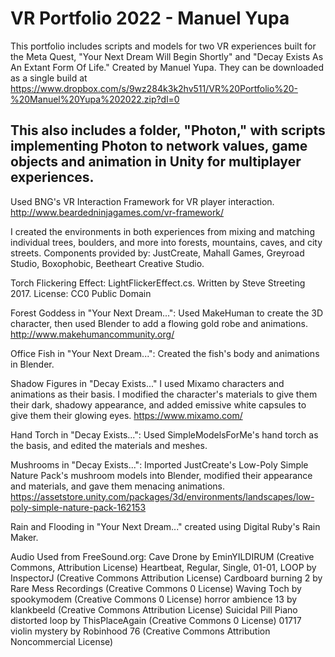 # VR Portfolio 2022 - Manuel Yupa

This portfolio includes scripts and models for two VR experiences built for the Meta Quest, "Your Next Dream Will Begin Shortly" and "Decay Exists As An Extant Form Of Life." Created by Manuel Yupa. They can be downloaded as a single build at https://www.dropbox.com/s/9wz284k3k2hv511/VR%20Portfolio%20-%20Manuel%20Yupa%202022.zip?dl=0

This also includes a folder, "Photon," with scripts implementing Photon to network values, game objects and animation in Unity for multiplayer experiences.
-----------------------------------------------------------------------------------------------
 
Used BNG's VR Interaction Framework for VR player interaction.
http://www.beardedninjagames.com/vr-framework/

I created the environments in both experiences from mixing and matching individual trees, boulders, and more into forests, mountains, caves, and city streets.
Components provided by: JustCreate, Mahall Games, Greyroad Studio, Boxophobic, Beetheart Creative Studio.

Torch Flickering Effect: LightFlickerEffect.cs. Written by Steve Streeting 2017. License: CC0 Public Domain 

Forest Goddess in "Your Next Dream...": Used MakeHuman to create the 3D character, then used Blender to add a flowing gold robe and animations.
http://www.makehumancommunity.org/

Office Fish in "Your Next Dream...": Created the fish's body and animations in Blender. 

Shadow Figures in "Decay Exists..." I used Mixamo characters and animations as their basis. I modified the character's materials to give them their dark, shadowy appearance, and added emissive white capsules to give them their glowing eyes.
https://www.mixamo.com/

Hand Torch in "Decay Exists...": Used SimpleModelsForMe's hand torch as the basis, and edited the materials and meshes.

Mushrooms in "Decay Exists...": Imported JustCreate's Low-Poly Simple Nature Pack's mushroom models into Blender, modified their appearance and materials,
and gave them menacing animations.
https://assetstore.unity.com/packages/3d/environments/landscapes/low-poly-simple-nature-pack-162153

Rain and Flooding in "Your Next Dream..." created using Digital Ruby's Rain Maker.

Audio Used from FreeSound.org: 
Cave Drone by EminYILDIRUM (Creative Commons, Attribution License)
Heartbeat, Regular, Single, 01-01, LOOP by InspectorJ (Creative Commons Attribution License)
Cardboard burning 2 by Rare Mess Recordings (Creative Commons 0 License)
Waving Toch by spookymodem (Creative Commons 0 License)
horror ambience 13 by klankbeeld (Creative Commons Attribution License)
Suicidal Pill Piano distorted loop by ThisPlaceAgain (Creative Commons 0 License)
01717 violin mystery by Robinhood 76 (Creative Commons Attribution Noncommercial License)